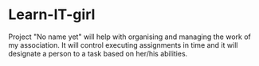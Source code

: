 Learn-IT-girl
=============
Project "No name yet" will help with organising and managing the work of my association. It will control executing assignments in time and it will designate a person to a task based on her/his abilities.
